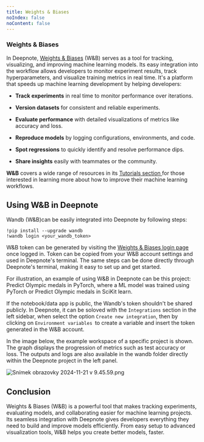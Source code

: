```yaml
---
title: Weights & Biases
noIndex: false
noContent: false
---
```


### Weights & Biases

In Deepnote, [Weights & Biases](https://www.wandb.com/) (W&B) serves as a tool for tracking, visualizing, and improving machine learning models. Its easy integration into the workflow allows developers to monitor experiment results, track hyperparameters, and visualize training metrics in real time.
It's a platform that speeds up machine learning development by helping developers:

- **Track experiments** in real time to monitor performance over iterations.

- **Version datasets** for consistent and reliable experiments.

- **Evaluate performance** with detailed visualizations of metrics like accuracy and loss.

- **Reproduce models** by logging configurations, environments, and code.

- **Spot regressions** to quickly identify and resolve performance dips.

- **Share insights** easily with teammates or the community.

**W&B** covers a wide range of resources in its [Tutorials section ](https://docs.wandb.ai/tutorials) for those interested in learning more about how to improve their machine learning workflows.

## Using W&B in Deepnote

Wandb (W&B)can be easily integrated into Deepnote by following steps:

```
!pip install --upgrade wandb
!wandb login <your_wandb_token>
```

W&B token can be generated by visiting the [Weights & Biases login page ](https://wandb.ai/login) once logged in. Token can be copied from your W&B account settings and used in Deepnote's terminal. The same steps can be done directly through Deepnote's terminal, making it easy to set up and get started.

For illustration, an example of using W&B in Deepnote can be this project: Predict Olympic medals in PyTorch, where a ML model was trained using PyTorch or Predict Olympic medals in SciKit learn.

If the notebook/data app is public, the Wandb's token shouldn't be shared publicly. In Deepnote, it can be soloved with the `Integrations` section in the left sidebar, when select the option `Create new integration`, then by clicking on `Environment variables `to create a variable and insert the token generated in the W&B account.

In the image below, the example workspace of a specific project is shown. The graph displays the progression of metrics such as test accuracy or loss. The outputs and logs are also available in the wandb folder directly within the Deepnote project in the left panel.

![Snímek obrazovky 2024-11-21 v 9.45.59.png](https://media.graphassets.com/6GT9AHnaSabLk1v1i8Dw)

## Conclusion

Weights & Biases (W&B) is a powerful tool that makes tracking experiments, evaluating models, and collaborating easier for machine learning projects. Its seamless integration with Deepnote gives developers everything they need to build and improve models efficiently. From easy setup to advanced visualization tools, W&B helps you create better models, faster.
